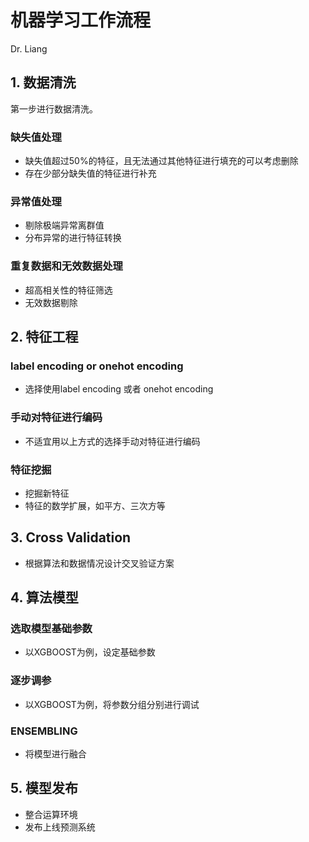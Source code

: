 # 机器学习工作流程
Dr. Liang

<!-- liangyuastro@gmail.com -->

<!-- ## 目录 -->

<!-- [toc] -->

## 1. 数据清洗

第一步进行数据清洗。

### 缺失值处理

* 缺失值超过50%的特征，且无法通过其他特征进行填充的可以考虑删除
* 存在少部分缺失值的特征进行补充

### 异常值处理

* 剔除极端异常离群值
* 分布异常的进行特征转换

### 重复数据和无效数据处理

* 超高相关性的特征筛选
* 无效数据剔除

## 2. 特征工程

### label encoding or onehot encoding

* 选择使用label encoding 或者 onehot encoding

### 手动对特征进行编码

* 不适宜用以上方式的选择手动对特征进行编码

### 特征挖掘

* 挖掘新特征
* 特征的数学扩展，如平方、三次方等

## 3. Cross Validation

* 根据算法和数据情况设计交叉验证方案

## 4. 算法模型

### 选取模型基础参数

* 以XGBOOST为例，设定基础参数

### 逐步调参

* 以XGBOOST为例，将参数分组分别进行调试

### ENSEMBLING

* 将模型进行融合

## 5. 模型发布

* 整合运算环境
* 发布上线预测系统
